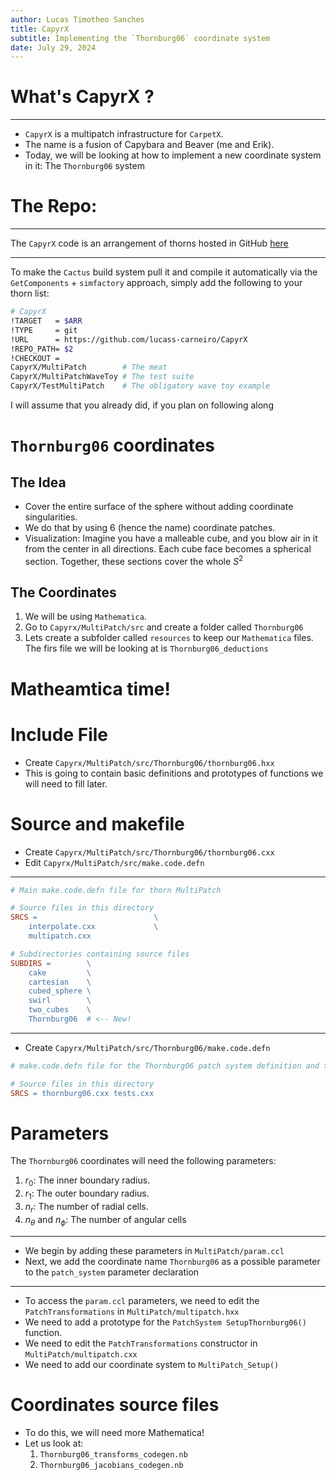 ```yaml
---
author: Lucas Timotheo Sanches
title: CapyrX
subtitle: Implementing the `Thornburg06` coordinate system
date: July 29, 2024
---
```


# What's CapyrX ?

---

* `CapyrX` is a multipatch infrastructure for `CarpetX`.
* The name is a fusion of Capybara and Beaver (me and Erik).
* Today, we will be looking at how to implement a new coordinate system in it: The `Thornburg06` system

# The Repo:

---

The `CapyrX` code is an arrangement of thorns hosted in GitHub [here](https://github.com/lucass-carneiro/CapyrX)

---

To make the `Cactus` build system pull it and compile it automatically via the `GetComponents` + `simfactory` approach, simply add the following to your thorn list:

```bash
# CapyrX
!TARGET   = $ARR
!TYPE     = git
!URL      = https://github.com/lucass-carneiro/CapyrX
!REPO_PATH= $2
!CHECKOUT =
CapyrX/MultiPatch        # The meat
CapyrX/MultiPatchWaveToy # The test suite
CapyrX/TestMultiPatch    # The obligatory wave toy example
```

I will assume that you already did, if you plan on following along

# `Thornburg06` coordinates

## The Idea

* Cover the entire surface of the sphere without adding coordinate singularities.
* We do that by using 6 (hence the name) coordinate patches.
* Visualization: Imagine you have a malleable cube, and you blow air in it from the center in all directions. Each cube face becomes a spherical section. Together, these sections cover the whole $S^2$

## The Coordinates

1. We will be using `Mathematica`.
2. Go to `Capyrx/MultiPatch/src` and create a folder called `Thornburg06`
3. Lets create a subfolder called `resources` to keep our `Mathematica` files. The firs file we will be looking at is `Thornburg06_deductions`

# Matheamtica time!

# Include File

* Create `Capyrx/MultiPatch/src/Thornburg06/thornburg06.hxx`
* This is going to contain basic definitions and prototypes of functions we will need to fill later.

# Source and makefile

* Create `Capyrx/MultiPatch/src/Thornburg06/thornburg06.cxx`
* Edit `Capyrx/MultiPatch/src/make.code.defn`

---

```makefile
# Main make.code.defn file for thorn MultiPatch

# Source files in this directory
SRCS =						    \
	interpolate.cxx				\
	multipatch.cxx

# Subdirectories containing source files
SUBDIRS =        \
	cake         \
	cartesian    \
	cubed_sphere \
	swirl        \
	two_cubes    \
	Thornburg06  # <-- New!
```

---

* Create `Capyrx/MultiPatch/src/Thornburg06/make.code.defn`

```makefile
# make.code.defn file for the Thornburg06 patch system definition and tests

# Source files in this directory
SRCS = thornburg06.cxx tests.cxx
```

# Parameters

The `Thornburg06` coordinates will need the following parameters:

1. $r_0$: The inner boundary radius.
2. $r_1$: The outer boundary radius.
3. $n_r$: The number of radial cells.
4. $n_\theta$ and $n_\phi$: The number of angular cells

---

* We begin by adding these parameters in `MultiPatch/param.ccl`
* Next, we add the coordinate name `Thornburg06` as a possible parameter to the `patch_system` parameter declaration

---

* To access the `param.ccl` parameters, we need to edit the `PatchTransformations` in `MultiPatch/multipatch.hxx`
* We need to add a prototype for the `PatchSystem SetupThornburg06()` function.
* We need to edit the `PatchTransformations` constructor in `MultiPatch/multipatch.cxx`
* We need to add our coordinate system to `MultiPatch_Setup()`

# Coordinates source files

* To do this, we will need more Mathematica!
* Let us look at:
  1. `Thornburg06_transforms_codegen.nb`
  2. `Thornburg06_jacobians_codegen.nb`